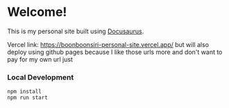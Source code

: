 # Welcome!

This is my personal site built using [Docusaurus](https://docusaurus.io/).


Vercel link: https://boonboonsiri-personal-site.vercel.app/ but will also deploy using github pages because I like those urls more and don't want to pay for my own url just

### Local Development

```
npm install
npm run start
```
